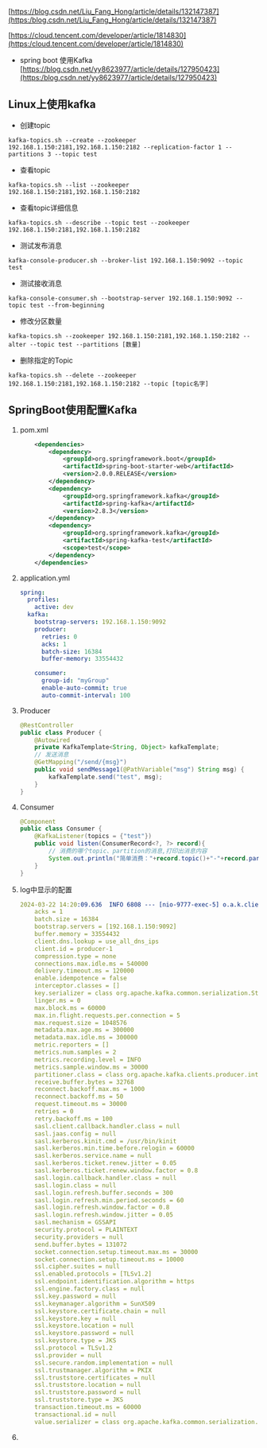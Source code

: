 [https://blog.csdn.net/Liu_Fang_Hong/article/details/132147387](https:/blog.csdn.net/Liu_Fang_Hong/article/details/132147387)

[https://cloud.tencent.com/developer/article/1814830](https:/cloud.tencent.com/developer/article/1814830)

- spring boot 使用Kafka [https://blog.csdn.net/yy8623977/article/details/127950423](https:/blog.csdn.net/yy8623977/article/details/127950423)

## Linux上使用kafka

- 创建topic

`kafka-topics.sh --create --zookeeper 192.168.1.150:2181,192.168.1.150:2182 --replication-factor 1 --partitions 3 --topic test`

- 查看topic

`kafka-topics.sh --list --zookeeper 192.168.1.150:2181,192.168.1.150:2182`

- 查看topic详细信息

`kafka-topics.sh --describe --topic test --zookeeper 192.168.1.150:2181,192.168.1.150:2182`

- 测试发布消息

`kafka-console-producer.sh --broker-list 192.168.1.150:9092 --topic test`

- 测试接收消息

`kafka-console-consumer.sh --bootstrap-server 192.168.1.150:9092 --topic test --from-beginning`

- 修改分区数量

`kafka-topics.sh --zookeeper 192.168.1.150:2181,192.168.1.150:2182 --alter --topic test --partitions [数量]`

- 删除指定的Topic

`kafka-topics.sh --delete --zookeeper 192.168.1.150:2181,192.168.1.150:2182 --topic [topic名字]`

## SpringBoot使用配置Kafka

1. pom.xml

   ```xml
       <dependencies>
           <dependency>
               <groupId>org.springframework.boot</groupId>
               <artifactId>spring-boot-starter-web</artifactId>
               <version>2.0.0.RELEASE</version>
           </dependency>
           <dependency>
               <groupId>org.springframework.kafka</groupId>
               <artifactId>spring-kafka</artifactId>
               <version>2.8.3</version>
           </dependency>
           <dependency>
               <groupId>org.springframework.kafka</groupId>
               <artifactId>spring-kafka-test</artifactId>
               <scope>test</scope>
           </dependency>
       </dependencies>
   ```

   

2. application.yml

   ```yml
   spring:
     profiles:
       active: dev
     kafka:
       bootstrap-servers: 192.168.1.150:9092
       producer:
         retries: 0
         acks: 1
         batch-size: 16384
         buffer-memory: 33554432
   
       consumer:
         group-id: "myGroup"
         enable-auto-commit: true
         auto-commit-interval: 100
   ```

   

3. Producer

   ```java
   @RestController
   public class Producer {
       @Autowired
       private KafkaTemplate<String, Object> kafkaTemplate;
       // 发送消息
       @GetMapping("/send/{msg}")
       public void sendMessage1(@PathVariable("msg") String msg) {
           kafkaTemplate.send("test", msg);
       }
   }
   ```

   

4. Consumer

   ```java
   @Component
   public class Consumer {
       @KafkaListener(topics = {"test"})
       public void listen(ConsumerRecord<?, ?> record){
           // 消费的哪个topic、partition的消息,打印出消息内容
           System.out.println("简单消费："+record.topic()+"-"+record.partition()+"-"+record.value());
       }
   }
   ```

   

5. log中显示的配置

   ```yml
   2024-03-22 14:20:09.636  INFO 6808 --- [nio-9777-exec-5] o.a.k.clients.producer.ProducerConfig    : ProducerConfig values: 
       acks = 1
       batch.size = 16384
       bootstrap.servers = [192.168.1.150:9092]
       buffer.memory = 33554432
       client.dns.lookup = use_all_dns_ips
       client.id = producer-1
       compression.type = none
       connections.max.idle.ms = 540000
       delivery.timeout.ms = 120000
       enable.idempotence = false
       interceptor.classes = []
       key.serializer = class org.apache.kafka.common.serialization.StringSerializer
       linger.ms = 0
       max.block.ms = 60000
       max.in.flight.requests.per.connection = 5
       max.request.size = 1048576
       metadata.max.age.ms = 300000
       metadata.max.idle.ms = 300000
       metric.reporters = []
       metrics.num.samples = 2
       metrics.recording.level = INFO
       metrics.sample.window.ms = 30000
       partitioner.class = class org.apache.kafka.clients.producer.internals.DefaultPartitioner
       receive.buffer.bytes = 32768
       reconnect.backoff.max.ms = 1000
       reconnect.backoff.ms = 50
       request.timeout.ms = 30000
       retries = 0
       retry.backoff.ms = 100
       sasl.client.callback.handler.class = null
       sasl.jaas.config = null
       sasl.kerberos.kinit.cmd = /usr/bin/kinit
       sasl.kerberos.min.time.before.relogin = 60000
       sasl.kerberos.service.name = null
       sasl.kerberos.ticket.renew.jitter = 0.05
       sasl.kerberos.ticket.renew.window.factor = 0.8
       sasl.login.callback.handler.class = null
       sasl.login.class = null
       sasl.login.refresh.buffer.seconds = 300
       sasl.login.refresh.min.period.seconds = 60
       sasl.login.refresh.window.factor = 0.8
       sasl.login.refresh.window.jitter = 0.05
       sasl.mechanism = GSSAPI
       security.protocol = PLAINTEXT
       security.providers = null
       send.buffer.bytes = 131072
       socket.connection.setup.timeout.max.ms = 30000
       socket.connection.setup.timeout.ms = 10000
       ssl.cipher.suites = null
       ssl.enabled.protocols = [TLSv1.2]
       ssl.endpoint.identification.algorithm = https
       ssl.engine.factory.class = null
       ssl.key.password = null
       ssl.keymanager.algorithm = SunX509
       ssl.keystore.certificate.chain = null
       ssl.keystore.key = null
       ssl.keystore.location = null
       ssl.keystore.password = null
       ssl.keystore.type = JKS
       ssl.protocol = TLSv1.2
       ssl.provider = null
       ssl.secure.random.implementation = null
       ssl.trustmanager.algorithm = PKIX
       ssl.truststore.certificates = null
       ssl.truststore.location = null
       ssl.truststore.password = null
       ssl.truststore.type = JKS
       transaction.timeout.ms = 60000
       transactional.id = null
       value.serializer = class org.apache.kafka.common.serialization.StringSerializer
   ```

   

6. 